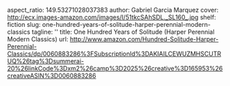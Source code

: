 aspect_ratio: 149.53271028037383
author: Gabriel Garcia Marquez
cover: http://ecx.images-amazon.com/images/I/51tkcSAhSDL._SL160_.jpg
shelf: fiction
slug: one-hundred-years-of-solitude-harper-perennial-modern-classics
tagline: ''
title: One Hundred Years of Solitude (Harper Perennial Modern Classics)
url: http://www.amazon.com/Hundred-Solitude-Harper-Perennial-Classics/dp/0060883286%3FSubscriptionId%3DAKIAILCEWUZMHSCUTRUQ%26tag%3Dsummerai-20%26linkCode%3Dxm2%26camp%3D2025%26creative%3D165953%26creativeASIN%3D0060883286
